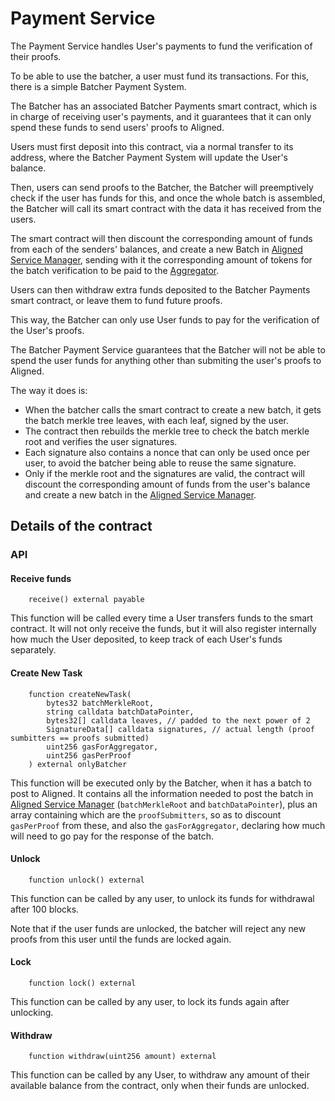# Payment Service

The Payment Service handles User's payments to fund the verification of their proofs.

To be able to use the batcher, a user must fund its transactions.
For this, there is a simple Batcher Payment System.

The Batcher has an associated Batcher Payments smart contract,
which is in charge of receiving user's payments,
and it guarantees that it can only spend these funds to send users' proofs to Aligned.

Users must first deposit into this contract, via a normal transfer to its address,
where the Batcher Payment System will update the User's balance.

Then, users can send proofs to the Batcher,
the Batcher will preemptively check if the user has funds for this,
and once the whole batch is assembled,
the Batcher will call its smart contract with the data it has received from the users.

The smart contract will then discount the corresponding amount of funds from each of the senders' balances,
and create a new Batch in [Aligned Service Manager](./3_service_manager_contract.md),
sending with it the corresponding amount of tokens for the
batch verification to be paid to the [Aggregator](./5_aggregator.md).

Users can then withdraw extra funds deposited to the Batcher Payments smart contract,
or leave them to fund future proofs.

This way, the Batcher can only use User funds to pay for the verification of the User's proofs.

The Batcher Payment Service guarantees that the Batcher
will not be able to spend the user funds for anything other than submiting the user's proofs to Aligned.

The way it does is:
- When the batcher calls the smart contract to create a new batch,
  it gets the batch merkle tree leaves, with each leaf, signed by the user.
- The contract then rebuilds the merkle tree to check the
  batch merkle root and verifies the user signatures.
- Each signature also contains a nonce that can only be used once per user,
  to avoid the batcher being able to reuse the same signature.
- Only if the merkle root and the signatures are valid, the contract will
  discount the corresponding amount of funds from the user's balance and
  create a new batch in the [Aligned Service Manager](./3_service_manager_contract.md).

## Details of the contract

### API

#### Receive funds

```solidity
    receive() external payable
```

This function will be called every time a User transfers funds to the smart contract.
It will not only receive the funds, but it will also register internally how much the User deposited,
to keep track of each User's funds separately.

#### Create New Task

```solidity
    function createNewTask(
        bytes32 batchMerkleRoot,
        string calldata batchDataPointer,
        bytes32[] calldata leaves, // padded to the next power of 2
        SignatureData[] calldata signatures, // actual length (proof sumbitters == proofs submitted)
        uint256 gasForAggregator,
        uint256 gasPerProof
    ) external onlyBatcher
```

This function will be executed only by the Batcher, when it has a batch to post to Aligned. It contains all the information needed to post the batch in [Aligned Service Manager](./3_service_manager_contract.md) (`batchMerkleRoot` and `batchDataPointer`), plus an array containing which are the `proofSubmitters`, so as to discount `gasPerProof` from these, and also the `gasForAggregator`, declaring how much will need to go pay for the response of the batch.

#### Unlock

```solidity
    function unlock() external
```

This function can be called by any user, to unlock its funds for withdrawal after 100 blocks.

Note that if the user funds are unlocked, the batcher will reject any new proofs from this user until the funds are locked again.

#### Lock

```solidity
    function lock() external
```

This function can be called by any user, to lock its funds again after unlocking.

#### Withdraw

```solidity
    function withdraw(uint256 amount) external
```

This function can be called by any User,
to withdraw any amount of their available balance from the contract,
only when their funds are unlocked.
